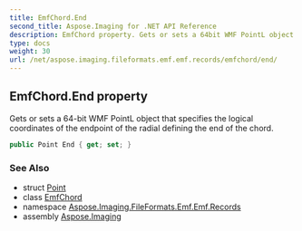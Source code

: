 ```yaml
---
title: EmfChord.End
second_title: Aspose.Imaging for .NET API Reference
description: EmfChord property. Gets or sets a 64bit WMF PointL object that specifies the logical coordinates of the endpoint of the radial defining the end of the chord
type: docs
weight: 30
url: /net/aspose.imaging.fileformats.emf.emf.records/emfchord/end/
---
```

## EmfChord.End property

Gets or sets a 64-bit WMF PointL object that specifies the logical coordinates of the endpoint of the radial defining the end of the chord.

```csharp
public Point End { get; set; }
```

### See Also

* struct [Point](../../../aspose.imaging/point/)
* class [EmfChord](../)
* namespace [Aspose.Imaging.FileFormats.Emf.Emf.Records](../../emfchord/)
* assembly [Aspose.Imaging](../../../)



